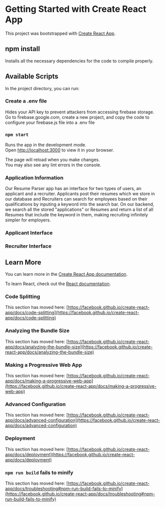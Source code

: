 # Getting Started with Create React App

This project was bootstrapped with [Create React App](https://github.com/facebook/create-react-app).

## npm install
Installs all the necessary dependencies for the code to compile properly.

## Available Scripts

In the project directory, you can run:

### Create a .env file
Hides your API key to prevent attackers from accessing firebase storage. 
Go to firebase.google.com, create a new project, and copy the code to configure your firebase.js file into a .env file

### `npm start`

Runs the app in the development mode.\
Open [http://localhost:3000](http://localhost:3000) to view it in your browser.

The page will reload when you make changes.\
You may also see any lint errors in the console.

### Application Information
Our Resume Parser app has an interface for two types of users, an applicant and a recruiter. 
Applicants post their resumes which we store in our database and Recruiters can search for employees based on their qualifications by inputing a keyword into the search bar. On our backend, we search all the stored "applications" or Resumes and return a list of all Resumes that include the keyword in them, making recruiting infinitely simpler for employers. 

### Applicant Interface


### Recruiter Interface

## Learn More

You can learn more in the [Create React App documentation](https://facebook.github.io/create-react-app/docs/getting-started).

To learn React, check out the [React documentation](https://reactjs.org/).

### Code Splitting

This section has moved here: [https://facebook.github.io/create-react-app/docs/code-splitting](https://facebook.github.io/create-react-app/docs/code-splitting)

### Analyzing the Bundle Size

This section has moved here: [https://facebook.github.io/create-react-app/docs/analyzing-the-bundle-size](https://facebook.github.io/create-react-app/docs/analyzing-the-bundle-size)

### Making a Progressive Web App

This section has moved here: [https://facebook.github.io/create-react-app/docs/making-a-progressive-web-app](https://facebook.github.io/create-react-app/docs/making-a-progressive-web-app)

### Advanced Configuration

This section has moved here: [https://facebook.github.io/create-react-app/docs/advanced-configuration](https://facebook.github.io/create-react-app/docs/advanced-configuration)

### Deployment

This section has moved here: [https://facebook.github.io/create-react-app/docs/deployment](https://facebook.github.io/create-react-app/docs/deployment)

### `npm run build` fails to minify

This section has moved here: [https://facebook.github.io/create-react-app/docs/troubleshooting#npm-run-build-fails-to-minify](https://facebook.github.io/create-react-app/docs/troubleshooting#npm-run-build-fails-to-minify)
